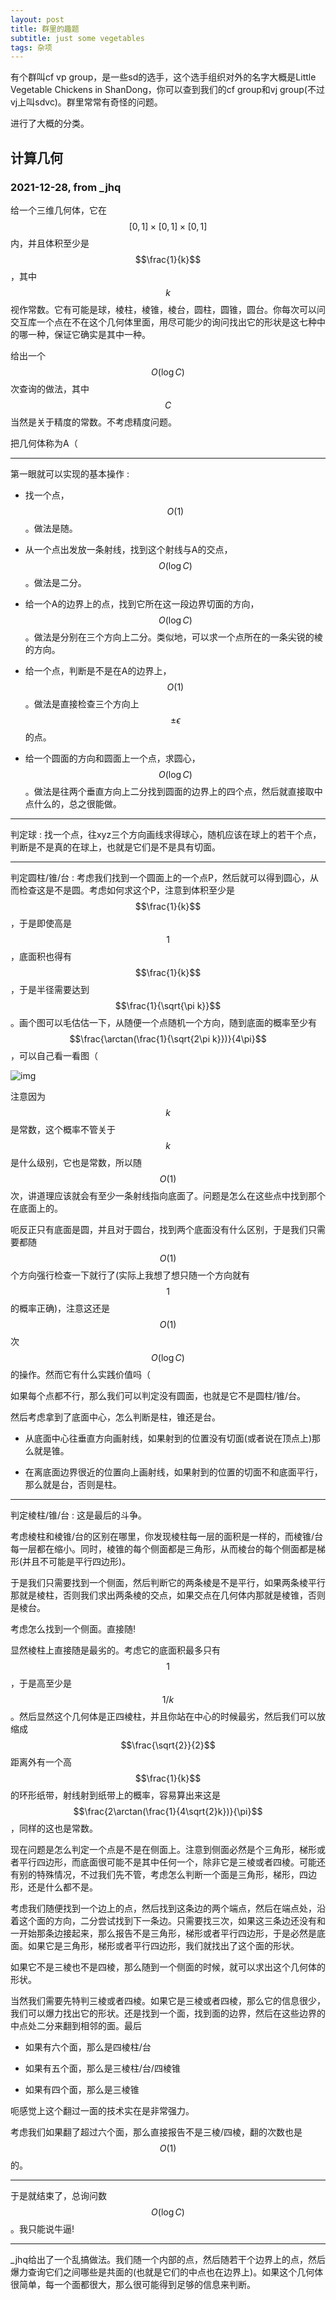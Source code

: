 ```yaml
---
layout: post
title: 群里的趣题
subtitle: just some vegetables
tags: 杂项
---
```


有个群叫cf vp group，是一些sd的选手，这个选手组织对外的名字大概是Little Vegetable Chickens in ShanDong，你可以查到我们的cf group和vj group(不过vj上叫sdvc)。群里常常有奇怪的问题。

进行了大概的分类。

## 计算几何

### 2021-12-28, from _jhq

给一个三维几何体，它在$$[0,1]\times[0,1]\times[0,1]$$内，并且体积至少是$$\frac{1}{k}$$，其中$$k$$视作常数。它有可能是球，棱柱，棱锥，棱台，圆柱，圆锥，圆台。你每次可以问交互库一个点在不在这个几何体里面，用尽可能少的询问找出它的形状是这七种中的哪一种，保证它确实是其中一种。

给出一个$$O(\log C)$$次查询的做法，其中$$C$$当然是关于精度的常数。不考虑精度问题。

把几何体称为A（

-----

第一眼就可以实现的基本操作 : 

 - 找一个点，$$O(1)$$。做法是随。

 - 从一个点出发放一条射线，找到这个射线与A的交点，$$O(\log C)$$。做法是二分。

 - 给一个A的边界上的点，找到它所在这一段边界切面的方向，$$O(\log C)$$。做法是分别在三个方向上二分。类似地，可以求一个点所在的一条尖锐的棱的方向。

 - 给一个点，判断是不是在A的边界上，$$O(1)$$。做法是直接检查三个方向上$$\pm\epsilon$$的点。

 - 给一个圆面的方向和圆面上一个点，求圆心，$$O(\log C)$$。做法是往两个垂直方向上二分找到圆面的边界上的四个点，然后就直接取中点什么的，总之很能做。

-----

判定球 : 找一个点，往xyz三个方向画线求得球心，随机应该在球上的若干个点，判断是不是真的在球上，也就是它们是不是具有切面。

-----

判定圆柱/锥/台 : 考虑我们找到一个圆面上的一个点P，然后就可以得到圆心，从而检查这是不是圆。考虑如何求这个P，注意到体积至少是$$\frac{1}{k}$$，于是即使高是$$1$$，底面积也得有$$\frac{1}{k}$$，于是半径需要达到$$\frac{1}{\sqrt{\pi k}}$$。画个图可以毛估估一下，从随便一个点随机一个方向，随到底面的概率至少有$$\frac{\arctan(\frac{1}{\sqrt{2\pi k}})}{4\pi}$$，可以自己看一看图（

![img](/img/2021-12-28-vp-group-problems/2021-12-28-jhq.png)

注意因为$$k$$是常数，这个概率不管关于$$k$$是什么级别，它也是常数，所以随$$O(1)$$次，讲道理应该就会有至少一条射线指向底面了。问题是怎么在这些点中找到那个在底面上的。

呃反正只有底面是圆，并且对于圆台，找到两个底面没有什么区别，于是我们只需要都随$$O(1)$$个方向强行检查一下就行了(实际上我想了想只随一个方向就有$$1$$的概率正确)，注意这还是$$O(1)$$次$$O(\log C)$$的操作。然而它有什么实践价值吗（

如果每个点都不行，那么我们可以判定没有圆面，也就是它不是圆柱/锥/台。

然后考虑拿到了底面中心，怎么判断是柱，锥还是台。

 - 从底面中心往垂直方向画射线，如果射到的位置没有切面(或者说在顶点上)那么就是锥。

 - 在离底面边界很近的位置向上画射线，如果射到的位置的切面不和底面平行，那么就是台，否则是柱。

-----

判定棱柱/锥/台 : 这是最后的斗争。

考虑棱柱和棱锥/台的区别在哪里，你发现棱柱每一层的面积是一样的，而棱锥/台每一层都在缩小。同时，棱锥的每个侧面都是三角形，从而棱台的每个侧面都是梯形(并且不可能是平行四边形)。

于是我们只需要找到一个侧面，然后判断它的两条棱是不是平行，如果两条棱平行那就是棱柱，否则我们求出两条棱的交点，如果交点在几何体内那就是棱锥，否则是棱台。

考虑怎么找到一个侧面。直接随!

显然棱柱上直接随是最劣的。考虑它的底面积最多只有$$1$$，于是高至少是$$1/k$$。然后显然这个几何体是正四棱柱，并且你站在中心的时候最劣，然后我们可以放缩成$$\frac{\sqrt{2}}{2}$$距离外有一个高$$\frac{1}{k}$$的环形纸带，射线射到纸带上的概率，容易算出来这是$$\frac{2\arctan(\frac{1}{4\sqrt{2}k})}{\pi}$$，同样的这也是常数。

现在问题是怎么判定一个点是不是在侧面上。注意到侧面必然是个三角形，梯形或者平行四边形，而底面很可能不是其中任何一个，除非它是三棱或者四棱。可能还有别的特殊情况，不过我们先不管，考虑怎么判断一个面是三角形，梯形，四边形，还是什么都不是。

考虑我们随便找到一个边上的点，然后找到这条边的两个端点，然后在端点处，沿着这个面的方向，二分尝试找到下一条边。只需要找三次，如果这三条边还没有和一开始那条边接起来，那么报告不是三角形，梯形或者平行四边形，于是必然是底面。如果它是三角形，梯形或者平行四边形，我们就找出了这个面的形状。

如果它不是三棱也不是四棱，那么随到一个侧面的时候，就可以求出这个几何体的形状。

当然我们需要先特判三棱或者四棱。如果它是三棱或者四棱，那么它的信息很少，我们可以爆力找出它的形状。还是找到一个面，找到面的边界，然后在这些边界的中点处二分来翻到相邻的面。最后

 - 如果有六个面，那么是四棱柱/台

 - 如果有五个面，那么是三棱柱/台/四棱锥

 - 如果有四个面，那么是三棱锥

呃感觉上这个翻过一面的技术实在是非常强力。

考虑我们如果翻了超过六个面，那么直接报告不是三棱/四棱，翻的次数也是$$O(1)$$的。

-----

于是就结束了，总询问数$$O(\log C)$$。我只能说牛逼!

-----

_jhq给出了一个乱搞做法。我们随一个内部的点，然后随若干个边界上的点，然后爆力查询它们之间哪些是共面的(也就是它们的中点也在边界上)。如果这个几何体很简单，每一个面都很大，那么很可能得到足够的信息来判断。

